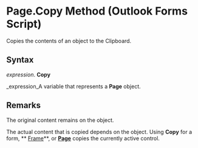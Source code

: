 
# Page.Copy Method (Outlook Forms Script)

Copies the contents of an object to the Clipboard.


## Syntax

 _expression_. **Copy**

 _expression_A variable that represents a  **Page** object.


## Remarks

The original content remains on the object.

The actual content that is copied depends on the object. Using  **Copy** for a form, ** [Frame](5fb494d3-8e00-852a-c361-0e99358b1ce8.md)**, or  **[Page](836941c3-c768-151a-65a5-41c71493033a.md)** copies the currently active control.

